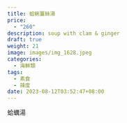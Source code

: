```yaml
---
title: 蛤蜊薑絲湯
price:
  - "260"
description: soup with clam & ginger
draft: true
weight: 21
image: images/img_1628.jpeg
categories:
  - 海鮮類
tags:
  - 素食
  - 辣度
date: 2023-08-12T03:52:47+08:00
---
```

蛤蠣湯